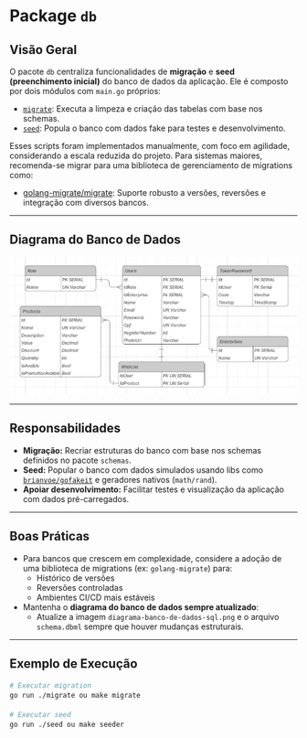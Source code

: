 # Package `db`

## Visão Geral

O pacote `db` centraliza funcionalidades de **migração** e **seed (preenchimento inicial)** do banco de dados da aplicação. Ele é composto por dois módulos com `main.go` próprios:

- [`migrate`](./migrate): Executa a limpeza e criação das tabelas com base nos schemas.
- [`seed`](./seed): Popula o banco com dados fake para testes e desenvolvimento.

Esses scripts foram implementados manualmente, com foco em agilidade, considerando a escala reduzida do projeto. Para sistemas maiores, recomenda-se migrar para uma biblioteca de gerenciamento de migrations como:

- [golang-migrate/migrate](https://github.com/golang-migrate/migrate): Suporte robusto a versões, reversões e integração com diversos bancos.

---

## Diagrama do Banco de Dados

![Diagrama do Banco de Dados](https://github.com/ExtraProjects860/Project-Device-Mobile/raw/dev/backend/api/schemas/diagram-db-sql.png)

---

## Responsabilidades

- **Migração:** Recriar estruturas do banco com base nos schemas definidos no pacote `schemas`.
- **Seed:** Popular o banco com dados simulados usando libs como [`brianvoe/gofakeit`](https://github.com/brianvoe/gofakeit) e geradores nativos (`math/rand`).
- **Apoiar desenvolvimento:** Facilitar testes e visualização da aplicação com dados pré-carregados.

---

## Boas Práticas

- Para bancos que crescem em complexidade, considere a adoção de uma biblioteca de migrations (ex: `golang-migrate`) para:
  - Histórico de versões
  - Reversões controladas
  - Ambientes CI/CD mais estáveis
- Mantenha o **diagrama do banco de dados sempre atualizado**:
  - Atualize a imagem `diagrama-banco-de-dados-sql.png` e o arquivo `schema.dbml` sempre que houver mudanças estruturais.

---

## Exemplo de Execução

```bash
# Executar migration
go run ./migrate ou make migrate

# Executar seed
go run ./seed ou make seeder
